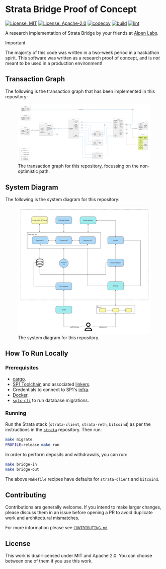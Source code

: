 # Strata Bridge Proof of Concept

[![License: MIT](https://img.shields.io/badge/License-MIT-blue.svg)](https://opensource.org/licenses/MIT)
[![License: Apache-2.0](https://img.shields.io/badge/License-Apache-blue.svg)](https://opensource.org/licenses/apache-2-0)
[![codecov](https://codecov.io/github/alpenlabs/strata-bridge/graph/badge.svg?token=UYZ5YPKGL2)](https://codecov.io/github/alpenlabs/strata-bridge)
[![build](https://github.com/alpenlabs/strata-bridge/actions/workflows/build.yml/badge.svg?event=push)](https://github.com/alpenlabs/strata-bridge/actions)
[![lint](https://github.com/alpenlabs/strata-bridge/actions/workflows/lint.yml/badge.svg?event=push)](https://github.com/alpenlabs/strata-bridge/actions)

A research implementation of Strata Bridge by your friends at [Alpen Labs](https://www.alpenlabs.io/).

> [!IMPORTANT]
> The majority of this code was written in a two-week period in a hackathon spirit.
> This software was written as a research proof of concept, and is _not_ meant to be used in a production environment!

## Transaction Graph

The following is the transaction graph that has been implemented in this repository:

<figure>
    <img src="./assets/poc-tx-graph.jpg" alt = "Transaction graph" />
    <figcaption>The transaction graph for this repository, focussing on the non-optimistic path.</figcaption>
</figure>

## System Diagram

The following is the system diagram for this repository:

<figure>
    <img src="./assets/system-design.jpg" alt = "System diagram" />
    <figcaption>The system diagram for this repository.</figcaption>
</figure>

## How To Run Locally

### Prerequisites

-   [cargo](https://doc.rust-lang.org/cargo/getting-started/installation.html).
-   [SP1 Toolchain](https://docs.succinct.xyz/docs/getting-started/install) and associated [linkers](https://github.com/xpack-dev-tools/riscv-none-elf-gcc-xpack/releases/tag/v14.2.0-2).
-   Credentials to connect to SP1's [infra](https://explorer.succinct.xyz).
-   [Docker](https://docs.docker.com/get-docker/).
-   [`sqlx-cli`](https://lib.rs/crates/sqlx-cli) to run database migrations.

### Running

Run the Strata stack (`strata-client`, `strata-reth`, `bitcoind`) as per the instructions
in the [`strata`](https://github.com/alpenlabs/strata/tree/bitvm2) repository. Then run:

```bash
make migrate
PROFILE=release make run
```

In order to perform deposits and withdrawals, you can run:

```bash
make bridge-in
make bridge-out
```

The above `Makefile` recipes have defaults for `strata-client` and `bitcoind`.

## Contributing

Contributions are generally welcome.
If you intend to make larger changes, please discuss them in an issue
before opening a PR to avoid duplicate work and architectural mismatches.

For more information please see [`CONTRIBUTING.md`](/CONTRIBUTING.md).

## License

This work is dual-licensed under MIT and Apache 2.0.
You can choose between one of them if you use this work.
